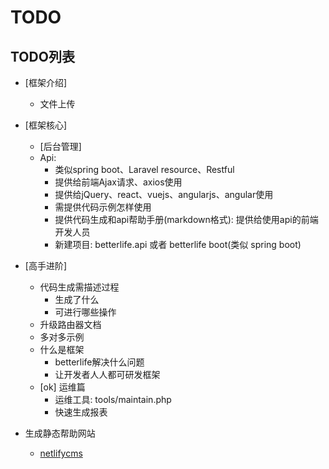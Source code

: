 # TODO

## TODO列表

- [框架介绍]
  - 文件上传

- [框架核心]
  - [后台管理]
  - Api: 
    - 类似spring boot、Laravel resource、Restful
    - 提供给前端Ajax请求、axios使用
    - 提供给jQuery、react、vuejs、angularjs、angular使用
    - 需提供代码示例怎样使用
    - 提供代码生成和api帮助手册(markdown格式): 提供给使用api的前端开发人员
    - 新建项目: betterlife.api 或者 betterlife boot(类似 spring boot)

- [高手进阶]
  - 代码生成需描述过程
    - 生成了什么
    - 可进行哪些操作
  - 升级路由器文档
  - 多对多示例
  - 什么是框架
    - betterlife解决什么问题
    - 让开发者人人都可研发框架
  - [ok] 运维篇
    - 运维工具: tools/maintain.php
    - 快速生成报表

- 生成静态帮助网站
  - [netlifycms](https://www.netlifycms.org/)
